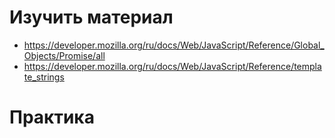 # Изучить материал
* https://developer.mozilla.org/ru/docs/Web/JavaScript/Reference/Global_Objects/Promise/all
* https://developer.mozilla.org/ru/docs/Web/JavaScript/Reference/template_strings

# Практика 
